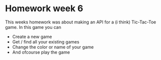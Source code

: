# Homework week 6

This weeks homework was about making an API for a (i think) Tic-Tac-Toe game.
In this game you can 
- Create a new game
- Get / find all your existing games
- Change the color or name of your game
- And ofcourse play the game